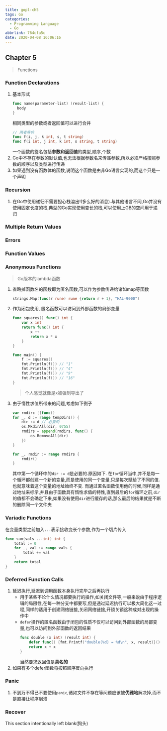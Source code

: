 ```yaml
---
title: gopl-ch5
tags: Go
categories:
  - Programming Language
  - Go
abbrlink: 764cfa5c
date: 2020-04-08 16:06:16
---
```



## Chapter 5
> Functions

### Function Declarations
1. 基本形式
   ```Go
   func name(parameter-list) (result-list) {
     body
   } 
   ```
   相同类型的参数或者返回值可以进行合并
   ```Go
   // 两者等价
   func f(i, j, k int, s, t string)
   func f(i int, j int, k int, s string, t string)
   ```
   一个函数的签名包括**参数和返回值**的类型,顺序,个数
2. Go中不存在参数的默认值,也无法根据参数名来传递参数,所以必须严格按照参数的顺序以及类型进行传递
3. 如果遇到没有函数体的函数,说明这个函数是由非Go语言实现的,而这个只是一个声明
<!-- more -->
### Recursion
1. 在Go中使用递归不需要担心栈溢出!(多么好的消息).与其他语言不同,Go并没有使用固定长度的栈,典型的Go实现使用变长的栈,可以使用上GB的空间用于递归

### Multiple Return Values
### Errors
### Function Values


### Anonymous Functions
> Go版本的lambda函数
1. 省略掉函数名的函数即为匿名函数,可以作为参数传递给诸如map等函数
   ```Go
   strings.Map(func(r rune) rune {return r + 1}, "HAL-9000")
   ```
2. 作为闭包使用, 匿名函数可以访问到外部函数的局部变量
   ```Go
   func squares() func() int {
       var x int
       return func() int {
           x ++
           return x * x
       }
   }

   func main() {
       f := squares()
       fmt.Println(f()) // "1"
       fmt.Println(f()) // "4"
       fmt.Println(f()) // "9"
       fmt.Println(f()) // "16"
   }
   ```
   > 个人感觉就像是x被强制导出了
3. 由于惰性求值所带来的问题,考虑如下例子
   ```Go
   var rmdirc []func()
   for _, d := range tempDirs() {
       dir := d // 必要的
       os.MkdirAll(dir, 0755)
       rmdirs = append(rmdirs, func() {
           os.RemoveAll(dir)
       })
   }

   for _, rmdir := range rmdirs {
       rmdir()
   }
   ```
   其中第一个循环中的`dir := d`是必要的.原因如下. 在`for`循环当中,并不是每一个循环都创建一个新的变量,而是使用的同一个变量,只是每次赋给了不同的值.也就意味着这个变量的地址始终不变. 而通过匿名函数使用他的时候,同样是通过地址来标示,并且由于函数具有惰性求值的特性,直到最后的`for`循环之前,`dir`的值都不会确定下来,如果没有使用`dir`进行缓存的话,那么最后的结果就是不断的删除同一个文件夹

### Variadic Functions
在变量类型之前加入`...`表示接收变长个参数,作为一个切片传入
```Go
func sum(vals ...int) int {
    total := 0
    for _, val := range vals {
        total += val
    }
    return total
}
```
### Deferred Function Calls
1. 延迟执行,延迟到调用函数本身执行完毕之后再执行
   - 用于某些不论什么情况都要执行的操作,如关闭文件等,一般来说由于程序逻辑的局限性,在每一种分支中都要写,但是通过延迟执行可以极大简化这一过程,同样的适用于创建网络链接,关闭网络链接,开锁关锁这种成对出现的操作中
   - `defer`操作的匿名函数由于闭包的性质不仅可以访问到外部函数的局部变量,也可以访问到外部函数的返回结果
     ```Go
     func double (x int) (result int) {
         defer func() {fmt.Printf("double(%d) = %d\n", x, result)}() // 不要忘记这个括号
         return x + x
     }
     ```
     当然要求返回值是**具名的**
2. 如果有多个defer函数将按照顺序反向执行
### Panic
1. 不到万不得已不要使用`panic`,诸如文件不存在等问题应该被**优雅地**解决掉,而不是直接让程序崩溃

### Recover
This section intentionally left blank(狗头)